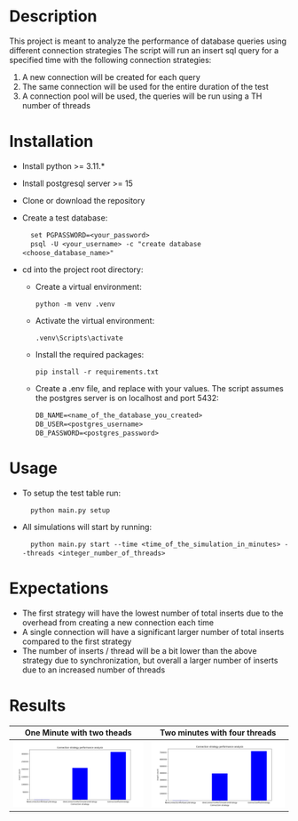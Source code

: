 # Description

This project is meant to analyze the performance of database queries using different connection strategies
The script will run an insert sql query for a specified time with the following connection strategies:

1. A new connection will be created for each query
2. The same connection will be used for the entire duration of the test
3. A connection pool will be used, the queries will be run using a TH number of threads

# Installation

* Install python >= 3.11.*
* Install postgresql server >= 15
* Clone or download the repository
* Create a test database:

        set PGPASSWORD=<your_password>
        psql -U <your_username> -c "create database <choose_database_name>"

* cd into the project root directory:
  * Create a virtual environment:
        
        python -m venv .venv

  * Activate the virtual environment:
      
        .venv\Scripts\activate
  
  * Install the required packages:
  
        pip install -r requirements.txt

  * Create a .env file, and replace with your values. The script assumes the postgres server is on localhost and port 5432:
  
        DB_NAME=<name_of_the_database_you_created>
        DB_USER=<postgres_username>
        DB_PASSWORD=<postgres_password> 

# Usage

* To setup the test table run:

        python main.py setup

* All simulations will start by running:

        python main.py start --time <time_of_the_simulation_in_minutes> --threads <integer_number_of_threads> 

# Expectations

* The first strategy will have the lowest number of total inserts due to the overhead from creating a new connection each time
* A single connection will have a significant larger number of total inserts compared to the first strategy
* The number of inserts / thread will be a bit lower than the above strategy due to synchronization, but overall a larger number
  of inserts due to an increased number of threads

# Results

| One Minute with two theads 	| Two minutes with four threads 	                                            |
|---	|----------------------------------------------------------------------------|
| ![Test one minute with two threads](results/OneMinuteTwoThreads.png) 	| ![Test two minutes with four threads](results/TwoMinutesFourThreads.png) 	 |